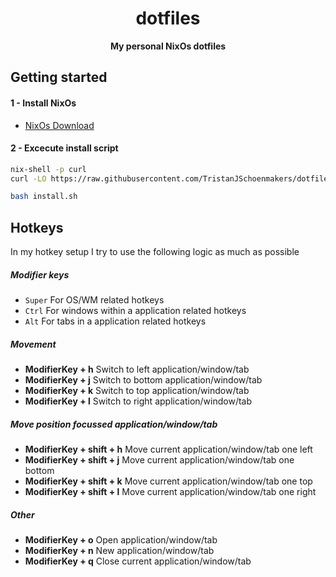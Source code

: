 <div align="center">
  <h1>dotfiles</h1>
  <p>
    <strong>My personal NixOs dotfiles</strong>
  </p>
</div>


## Getting started


#### 1 - Install NixOs

- [NixOs Download](https://nixos.org/download/)


#### 2 - Excecute install script

```bash
nix-shell -p curl
curl -LO https://raw.githubusercontent.com/TristanJSchoenmakers/dotfiles/main/install.sh

bash install.sh
```


## Hotkeys

In my hotkey setup I try to use the following logic as much as possible


##### Modifier keys

- `Super` For OS/WM related hotkeys
- `Ctrl` For windows within a application related hotkeys
- `Alt` For tabs in a application related hotkeys


##### Movement

- **ModifierKey + h** Switch to left application/window/tab
- **ModifierKey + j** Switch to bottom application/window/tab
- **ModifierKey + k** Switch to top application/window/tab
- **ModifierKey + l** Switch to right application/window/tab


##### Move position focussed application/window/tab

- **ModifierKey + shift + h** Move current application/window/tab one left
- **ModifierKey + shift + j** Move current application/window/tab one bottom
- **ModifierKey + shift + k** Move current application/window/tab one top
- **ModifierKey + shift + l** Move current application/window/tab one right


##### Other

- **ModifierKey + o** Open application/window/tab
- **ModifierKey + n** New application/window/tab
- **ModifierKey + q** Close current application/window/tab

